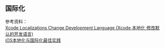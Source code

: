 
## 国际化

参考资料：  
[Xcode Localizations Change Development Language (Xcode 本地化 修改默认的开发语言)](https://www.jianshu.com/p/097f0dd25cb6)  
[iOS本地化与国际化最佳实践](https://blog.csdn.net/GGGHub/article/details/80777210)